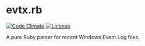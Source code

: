 # evtx.rb

[![Code Climate](https://codeclimate.com/github/plutonbacon/evtx.rb/badges/gpa.svg)](https://codeclimate.com/github/plutonbacon/evtx.rb)
[![License](https://img.shields.io/badge/license-MIT-green.svg?style=flat)](https://github.com/plutonbacon/evtx.rb/blob/master/LICENSE)

A pure Ruby parser for recent Windows Event Log files.
